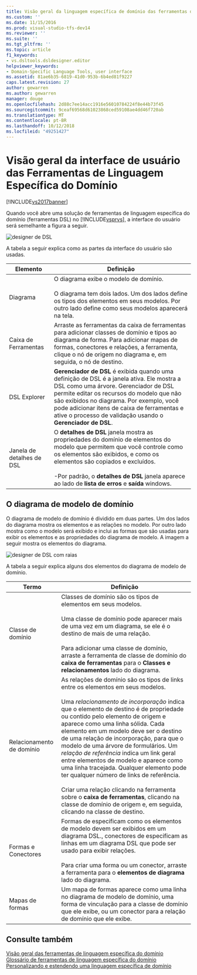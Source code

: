 ```yaml
---
title: Visão geral da linguagem específica de domínio das ferramentas de Interface do usuário | Microsoft Docs
ms.custom: ''
ms.date: 11/15/2016
ms.prod: visual-studio-tfs-dev14
ms.reviewer: ''
ms.suite: ''
ms.tgt_pltfrm: ''
ms.topic: article
f1_keywords:
- vs.dsltools.dsldesigner.editor
helpviewer_keywords:
- Domain-Specific Language Tools, user interface
ms.assetid: 81ae6b35-6819-41d0-953b-6b4ed81f9227
caps.latest.revision: 27
author: gewarren
ms.author: gewarren
manager: douge
ms.openlocfilehash: 2d88c7ee14acc1916e56010784224f8e44b73f45
ms.sourcegitcommit: 9ceaf69568d61023868ced59108ae4dd46f720ab
ms.translationtype: MT
ms.contentlocale: pt-BR
ms.lasthandoff: 10/12/2018
ms.locfileid: "49251427"
---
```

# <a name="overview-of-the-domain-specific-language-tools-user-interface"></a>Visão geral da interface de usuário das Ferramentas de Linguagem Específica do Domínio
[!INCLUDE[vs2017banner](../includes/vs2017banner.md)]

Quando você abre uma solução de ferramentas de linguagem específica do domínio (ferramentas DSL) no [!INCLUDE[vsprvs](../includes/vsprvs-md.md)], a interface do usuário será semelhante a figura a seguir.  
  
 ![designer de DSL](../modeling/media/dsl-designer.png "dsl_designer")  
  
 A tabela a seguir explica como as partes da interface do usuário são usadas.  
  
|**Elemento**|**Definição**|  
|-----------------|--------------------|  
|Diagrama|O diagrama exibe o modelo de domínio.<br /><br /> O diagrama tem dois lados. Um dos lados define os tipos dos elementos em seus modelos. Por outro lado define como seus modelos aparecerá na tela.|  
|Caixa de Ferramentas|Arraste as ferramentas da caixa de ferramentas para adicionar classes de domínio e tipos ao diagrama de forma. Para adicionar mapas de formas, conectores e relações, a ferramenta, clique o nó de origem no diagrama e, em seguida, o nó de destino.|  
|DSL Explorer|**Gerenciador de DSL** é exibida quando uma definição de DSL é a janela ativa. Ele mostra a DSL como uma árvore. Gerenciador de DSL permite editar os recursos do modelo que não são exibidos no diagrama. Por exemplo, você pode adicionar itens de caixa de ferramentas e ative o processo de validação usando o **Gerenciador de DSL**.|  
|Janela de detalhes de DSL|O **detalhes de DSL** janela mostra as propriedades do domínio de elementos do modelo que permitem que você controle como os elementos são exibidos, e como os elementos são copiados e excluídos.<br /><br /> -Por padrão, o **detalhes de DSL** janela aparece ao lado de **lista de erros** e **saída** windows.|  
  
## <a name="the-domain-model-diagram"></a>O diagrama de modelo de domínio  
 O diagrama de modelo de domínio é dividido em duas partes. Um dos lados do diagrama mostra os elementos e as relações no modelo. Por outro lado mostra como o modelo será exibido e inclui as formas que são usadas para exibir os elementos e as propriedades do diagrama de modelo. A imagem a seguir mostra os elementos do diagrama.  
  
 ![designer de DSL com raias](../modeling/media/dsl-desinger.png "dsl_desinger")  
  
 A tabela a seguir explica alguns dos elementos do diagrama de modelo de domínio.  
  
|**Termo**|**Definição**|  
|--------------|--------------------|  
|Classe de domínio|Classes de domínio são os tipos de elementos em seus modelos.<br /><br /> Uma classe de domínio pode aparecer mais de uma vez em um diagrama, se ele é o destino de mais de uma relação.<br /><br /> Para adicionar uma classe de domínio, arraste a ferramenta de classe de domínio do **caixa de ferramentas** para o **Classes e relacionamentos** lado do diagrama.|  
|Relacionamento de domínio|As relações de domínio são os tipos de links entre os elementos em seus modelos.<br /><br /> Uma *relacionamento de incorporação* indica que o elemento de destino é de propriedade ou contido pelo elemento de origem e aparece como uma linha sólida. Cada elemento em um modelo deve ser o destino de uma relação de incorporação, para que o modelo de uma árvore de formulários. Um *relação de referência* indica um link geral entre elementos de modelo e aparece como uma linha tracejada. Qualquer elemento pode ter qualquer número de links de referência.<br /><br /> Criar uma relação clicando na ferramenta sobre o **caixa de ferramentas**, clicando na classe de domínio de origem e, em seguida, clicando na classe de destino.|  
|Formas e Conectores|Formas de especificam como os elementos de modelo devem ser exibidos em um diagrama DSL., conectores de especificam as linhas em um diagrama DSL que pode ser usado para exibir relações.<br /><br /> Para criar uma forma ou um conector, arraste a ferramenta para o **elementos de diagrama** lado do diagrama.|  
|Mapas de formas|Um mapa de formas aparece como uma linha no diagrama de modelo de domínio, uma forma de vinculação para a classe de domínio que ele exibe, ou um conector para a relação de domínio que ele exibe.|  
  
## <a name="see-also"></a>Consulte também  
 [Visão geral das ferramentas de linguagem específica do domínio](../modeling/overview-of-domain-specific-language-tools.md)   
 [Glossário de ferramentas de linguagem específica do domínio](http://msdn.microsoft.com/en-us/ca5e84cb-a315-465c-be24-76aa3df276aa)   
 [Personalizando e estendendo uma linguagem específica de domínio](../modeling/customizing-and-extending-a-domain-specific-language.md)



